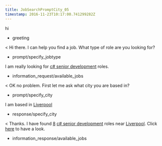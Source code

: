 ```yaml
---
title: JobSearchPromptCity_05
timestamp: 2016-11-23T10:17:00.741299282Z
---
```


hi
* greeting

< Hi there. I can help you find a job. What type of role are you looking for?
* prompt/specify_jobtype

I am really looking for [c# senior development](jobrole) roles.
* information_request/available_jobs

< OK no problem. First let me ask what city you are based in?
* prompt/specify_city

I am based in [Liverpool](city)
* response/specify_city

< Thanks. I have found [8](jobcount) [c# senior development](jobrole) roles near [Liverpool](city). Click [here](jobboardlink) to have a look.
* information_response/available_jobs
